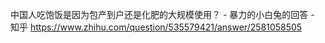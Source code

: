 中国人吃饱饭是因为包产到户还是化肥的大规模使用？ - 暴力的小白兔的回答 - 知乎
https://www.zhihu.com/question/535579421/answer/2581058505
